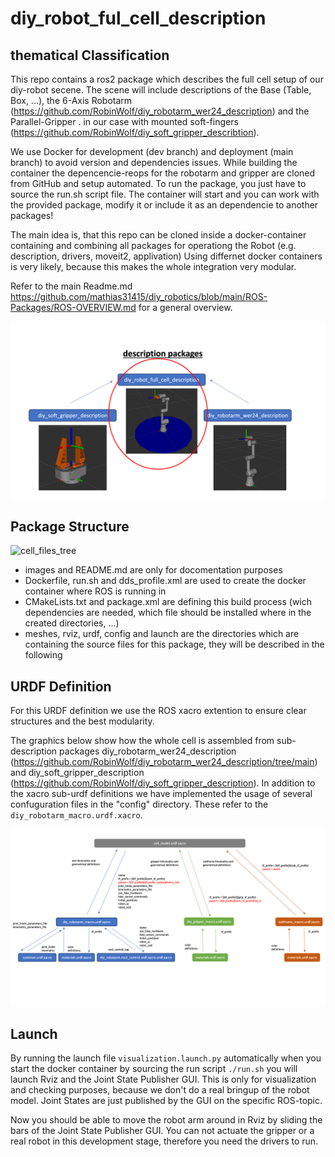 # diy_robot_ful_cell_description


## thematical Classification

This repo contains a ros2 package which describes the full cell setup of our diy-robot secene.
The scene will include descriptions of the Base (Table, Box, ...), the 6-Axis Robotarm (https://github.com/RobinWolf/diy_robotarm_wer24_description) and the Parallel-Gripper . in our case with mounted soft-fingers (https://github.com/RobinWolf/diy_soft_gripper_describtion).

We use Docker for development (dev branch) and deployment (main branch) to avoid version and dependencies issues.
While building the container the depencencie-reops for the robotarm and gripper are cloned from GitHub and setup automated.
To run the package, you just have to source the run.sh script file. The container will start and you can work with the provided package, modify it or include it as an dependencie to another packages!

The main idea is, that this repo can be cloned inside a docker-container containing and combining all packages for operationg the Robot (e.g. description, drivers, moveit2, applivation) Using differnet docker containers is very likely, because this makes the whole integration very modular.

Refer to the main Readme.md https://github.com/mathias31415/diy_robotics/blob/main/ROS-Packages/ROS-OVERVIEW.md for a general overview.

![cell_classification](images/cell_classification.png)

## Package Structure

![cell_files_tree](images/cell_files_tree.png)

 - images and README.md are only for docomentation purposes
 - Dockerfile, run.sh and dds_profile.xml are used to create the docker container where ROS is running in
 - CMakeLists.txt and package.xml are defining this build process (wich dependencies are needed, which file should be installed where in the created directories, ...)
 - meshes, rviz, urdf, config and launch are the directories which are containing the source files for this package, they will be described in the following


## URDF Definition

For this URDF definition we use the ROS xacro extention to ensure clear structures and the best modularity.

The graphics below show how the whole cell is assembled from sub-description packages diy_robotarm_wer24_description (https://github.com/RobinWolf/diy_robotarm_wer24_description/tree/main) and diy_soft_gripper_description (https://github.com/RobinWolf/diy_soft_gripper_description).
In addition to the xacro sub-urdf definitions we have implemented the usage of several confuguration files in the "config" directory. These refer to the ````diy_robotarm_macro.urdf.xacro````.

![cell_urdf_structure](images/cell_urdf_structure.png)









## Launch

By running the launch file ````visualization.launch.py```` automatically when you start the docker container by sourcing the run script ````./run.sh```` you will launch Rviz and the Joint State Publisher GUI. This is only for visualization and checking purposes, because we don't do a real bringup of the robot model. Joint States are just published by the GUI on the specific ROS-topic.

Now you should be able to move the robot arm around in Rviz by sliding the bars of the Joint State Publisher GUI. You can not actuate the gripper or a real robot in this development stage, therefore you need the drivers to run.
